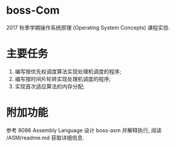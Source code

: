 # boss-Com
2017 秋季学期操作系统原理 (Operating System Concepts) 课程实验.

# 主要任务
1. 编写按优先权调度算法实现处理机调度的程序;
2. 编写按时间片轮转实现处理机调度的程序;
3. 实现首次适应算法的内存分配;

# 附加功能
参考 8086 Assembly Language 设计 boss-asm 并解释执行, 阅读 /ASM/readme.md 获取详细信息.

